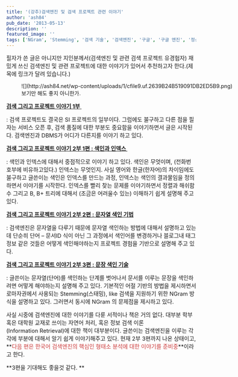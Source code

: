 ```yaml
---
title: '(강추)검색엔진 및 검색 프로젝트 관련 이야기'
author: 'ash84'
pub_date: '2013-05-13'
description: ''
featured_image: ''
tags: ['NGram', 'Stemming', '검색 기술', '검색엔진', '구글', '구글 엔진', '정선생', '프로젝트 이야기', '형태소분석']
---
```



<span style="font-size: 11pt;">필자가 쓴 글은 아니지만 지인분께서</span><span style="font-size: 11pt;">(검색엔진 및 관련 검색 프로젝트 유경험자) 재밌게 쓰신 검색엔진 및 관련 프로젝트에 대한 이야기가 있어서 추천하고자 한다.(제목에 링크가 달려 있습니다.)</span>

<span style="font-size: 11pt;">  
</span>

<figure class="wp-caption aligncenter" style="width: 640px">![](http://ash84.net/wp-content/uploads/1/cfile9.uf.2639B24B519091DB2ED5B9.png)<figcaption class="wp-caption-text">보기만 해도 좋지 아니한가.</figcaption></figure>

<span style="font-size: 11pt;">  
</span>

<span style="font-size: 11pt;">**[검색 그리고 프로젝트 이야기 1부](http://blog.indf.net/10)**[ ](http://blog.indf.net/10)</span>

<span style="font-size: 11pt;">: 검색 프로젝트도 결국은 SI 프로젝트의 일부이다. 그럼에도 불구하고 다른 점을 필자는 서비스 오픈 후, 검색 품질에 대한 부분도 중요함을 이야기하면서 글은 시작된다. 검색엔진과 DBMS가 어디가 다른지를 이야기 하고 있다. </span>

<span style="font-size: 11pt;">  
</span>

<span style="font-size: 11pt;">  
</span>

<span style="font-size: 11pt;">**[검색 그리고 프로젝트 이야기 2부 1편 : 색인과 인덱스 ](http://blog.indf.net/12)**</span>

<span style="font-size: 11pt;">: 색인과 인덱스에 대해서 중점적으로 이야기 하고 있다. 색인은 무엇이며, (전화번호부에 비유하고있다.) 인덱스는 무엇인지. 사실 영어와 한글(한자어)의 차이임에도 불구하고 글쓴이는 색인은 인덱스를 만드는 과정, 인덱스는 색인의 결과물임을 정의하면서 이야기를 시작한다. 인덱스를 빨리 찾는 문제를 이야기하면서 정렬과 해쉬함수 그리고 B, B+ 트리에 대해서 (조금은 어려울수 있는) 이해하기 쉽게 설명해 주고 있다. </span>

<span style="font-size: 11pt;">  
</span>

<span style="font-size: 11pt;">  
</span>

<span style="font-size: 11pt;">**[검색 그리고 프로젝트 이야기 2부 2편 : 문자열 색인 기법](http://blog.indf.net/13)**</span>

<span style="font-size: 11pt;">: 검색엔진은 문자열을 다루기 때문에 문자열 색인하는 방법에 대해서 설명하고 있는데 단순히 단어 – 문서ID 식이 아닌 그 과정에서 색인어를 변경하거나 블로그내 태그정보 같은 것들은 어떻게 색인해야하는지 프로젝트 경험을 기반으로 설명해 주고 있다. </span>

<span style="font-size: 11pt;">  
</span>

<span style="font-size: 11pt;">  
</span>

<span style="font-size: 11pt;">**[검색 그리고 프로젝트 이야기 2부 3편 : 문장 색인 기술](http://blog.indf.net/15)**</span>

<span style="font-size: 11pt;">: 글쓴이는 문자열(단어)를 색인하는 단계를 벗어나서 문서를 이루는 문장을 색인하려면 어떻게 해야하는지 설명해 주고 있다. 기본적인 어절 기반의 방법을 제시하면서 로마자권에서 사용되는</span><span style="font-size: 11pt;"> Stemming(스태밍), like 검색을 지원하기 위한 NGram 방식을 설명하고 있다. 그러면서 동시에 NGram 의 문제점을 제시하고 있다. </span>

<span style="font-size: 11pt;">사실 시중에 검색엔진에 대한 이야기를 다룬 서적이나 책은 거의 없다. 대부분 학부 혹은 대학원 교재로 쓰이는 자연어 처리, 혹은 정보 검색 이론(Information Retrieval)에 대한 책이 대부분이다. 글쓴이는 검색엔진을 이루는 각각에 부분에 대해서 알기 쉽게 이야기해주고 있다. 현재 2부 3편까지 나온 상태이고, **<span style="color: rgb(204, 61, 61);">다음 편은 한국어 검색엔진의 핵심인 형태소 분석에 대한 이야기를 준비중</span>**이라고 한다. </span>

<span style="font-size: 11pt;">**3편을 기대해도 좋을것 같다. **</span>




